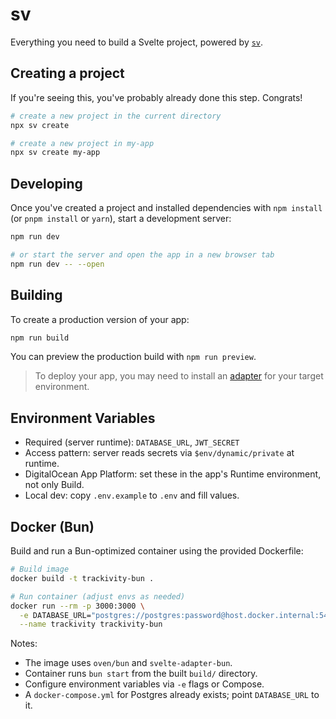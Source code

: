 # sv

Everything you need to build a Svelte project, powered by [`sv`](https://github.com/sveltejs/cli).

## Creating a project

If you're seeing this, you've probably already done this step. Congrats!

```sh
# create a new project in the current directory
npx sv create

# create a new project in my-app
npx sv create my-app
```

## Developing

Once you've created a project and installed dependencies with `npm install` (or `pnpm install` or `yarn`), start a development server:

```sh
npm run dev

# or start the server and open the app in a new browser tab
npm run dev -- --open
```

## Building

To create a production version of your app:

```sh
npm run build
```

You can preview the production build with `npm run preview`.

> To deploy your app, you may need to install an [adapter](https://svelte.dev/docs/kit/adapters) for your target environment.

## Environment Variables

- Required (server runtime): `DATABASE_URL`, `JWT_SECRET`
- Access pattern: server reads secrets via `$env/dynamic/private` at runtime.
- DigitalOcean App Platform: set these in the app's Runtime environment, not only Build.
- Local dev: copy `.env.example` to `.env` and fill values.

## Docker (Bun)

Build and run a Bun-optimized container using the provided Dockerfile:

```sh
# Build image
docker build -t trackivity-bun .

# Run container (adjust envs as needed)
docker run --rm -p 3000:3000 \
  -e DATABASE_URL="postgres://postgres:password@host.docker.internal:5433/trackivity" \
  --name trackivity trackivity-bun
```

Notes:
- The image uses `oven/bun` and `svelte-adapter-bun`.
- Container runs `bun start` from the built `build/` directory.
- Configure environment variables via `-e` flags or Compose.
- A `docker-compose.yml` for Postgres already exists; point `DATABASE_URL` to it.
